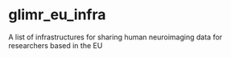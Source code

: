 # glimr_eu_infra
A list of infrastructures for sharing human neuroimaging data for researchers based in the EU
